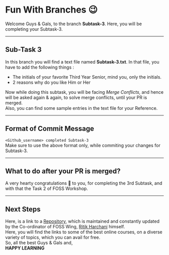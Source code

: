# Fun With Branches 😉

Welcome Guys & Gals, to the branch <b>Subtask-3</b>. Here, you will be completing your Subtask-3.

<hr>

## Sub-Task 3
In this branch you will find a text file named <b>Subtask-3.txt</b>. In that file, you have to add the following things :
- The initials of your favorite Third Year Senior, mind you, only the initials.
- 2 reasons why do you like Him or Her

Now while doing this subtask, you will be facing <i>Merge Conflicts</i>, and hence will be asked again & again, to solve merge conflicts, until your PR is merged.  
Also, you can find some sample entries in the text file for your Reference.

<hr>

## Format of Commit Message

```<Github_username> completed Subtask-3```  
Make sure to use the above format only, while commiting your changes for Subtask-3.

<hr>

## What to do after your PR is merged?

A very hearty congratulations 🥳 to you, for completing the 3rd Subtask, and with that the Task 2 of FOSS Workshop. 

<hr>

## Next Steps
Here, is a link to a <a href="https://github.com/harchani-ritik/Free-Courses" target="_blank">Repository</a>, which is maintained and constantly updated by the Co-ordinator of FOSS Wing, <a href="https://github.com/harchani-ritik" target="_blank">Ritik Harchani</a> himself.  
Here, you will find the links to some of the best online courses, on a diverse variety of topics, which you can avail for free.  
So, all the best Guys & Gals and,  
<b>HAPPY LEARNING</b>

